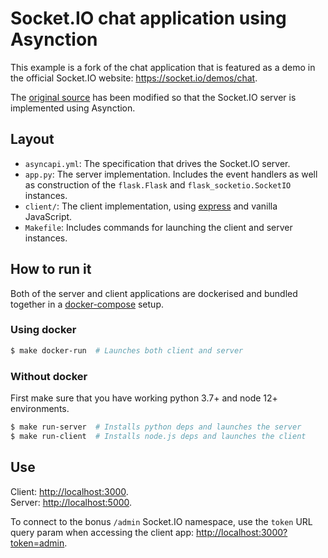 # Socket.IO chat application using Asynction

This example is a fork of the chat application that is featured as a demo in the official Socket.IO website: <https://socket.io/demos/chat>.

The [original source](https://github.com/socketio/socket.io/tree/master/examples/chat) has been modified so that the Socket.IO server is implemented using Asynction.

## Layout

* `asyncapi.yml`: The specification that drives the Socket.IO server.
* `app.py`: The server implementation. Includes the event handlers as well as construction of the `flask.Flask` and `flask_socketio.SocketIO` instances.
* `client/`: The client implementation, using [express](https://expressjs.com/) and vanilla JavaScript.
* `Makefile`: Includes commands for launching the client and server instances.

## How to run it

Both of the server and client applications are dockerised and bundled together in a [docker-compose](https://docs.docker.com/compose/) setup.

### Using docker

```bash
$ make docker-run  # Launches both client and server 
```

### Without docker

First make sure that you have working python 3.7+ and node 12+ environments.

```bash
$ make run-server  # Installs python deps and launches the server
$ make run-client  # Installs node.js deps and launches the client
```

## Use

Client: <http://localhost:3000>.  
Server: <http://localhost:5000>.

To connect to the bonus `/admin` Socket.IO namespace, use the `token` URL query param when accessing the client app: <http://localhost:3000?token=admin>.
